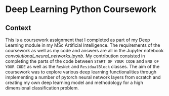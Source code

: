 # Deep Learning Python Coursework

## Context

This is a coursework assignment that I completed as part of my Deep Learning module in my MSc Artificial Intelligence. The requirements of the coursework as well as my code and answers are all in the Jupyter notebook <em>convolutional_neural_networks.ipynb</em>. My contribution consisted in completing the parts of the code between `START OF YOUR CODE` and `END OF YOUR CODE` as well as the `ResNet` and `ResidualBlock` classes.
The aim of the coursework was to explore various deep learning functionalities through implementing a number of pytorch neural network layers from scratch and creating my own deep learning model and methodology for a high dimensional classification problem.


